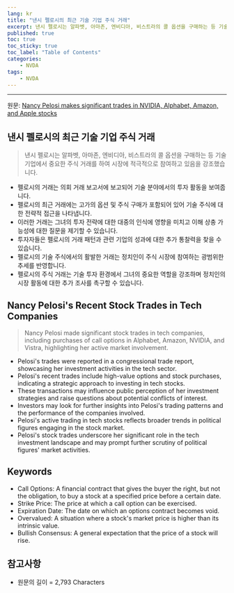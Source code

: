 ```yaml
---
lang: kr
title: "낸시 펠로시의 최근 기술 기업 주식 거래"
excerpt: 낸시 펠로시는 알파벳, 아마존, 엔비디아, 비스트라의 콜 옵션을 구매하는 등 기술 기업에서 중요한 주식 거래를 하여 시장에 적극적으로 참여하고 있음을 강조했습니다.
published: true
toc: true
toc_sticky: true
toc_label: "Table of Contents"
categories:
    - NVDA
tags:
    - NVDA
---
```


---

  원문: [Nancy Pelosi makes significant trades in NVIDIA, Alphabet, Amazon, and Apple stocks](https://www.investing.com/news/company-news/nancy-pelosi-makes-significant-trades-in-nvidia-alphabet-amazon-and-apple-stocks-93CH-3820756)

## 낸시 펠로시의 최근 기술 기업 주식 거래

> 낸시 펠로시는 알파벳, 아마존, 엔비디아, 비스트라의 콜 옵션을 구매하는 등 기술 기업에서 중요한 주식 거래를 하여 시장에 적극적으로 참여하고 있음을 강조했습니다.


- 펠로시의 거래는 의회 거래 보고서에 보고되어 기술 분야에서의 투자 활동을 보여줍니다.
- 펠로시의 최근 거래에는 고가의 옵션 및 주식 구매가 포함되어 있어 기술 주식에 대한 전략적 접근을 나타냅니다.
- 이러한 거래는 그녀의 투자 전략에 대한 대중의 인식에 영향을 미치고 이해 상충 가능성에 대한 질문을 제기할 수 있습니다.
- 투자자들은 펠로시의 거래 패턴과 관련 기업의 성과에 대한 추가 통찰력을 찾을 수 있습니다.
- 펠로시의 기술 주식에서의 활발한 거래는 정치인이 주식 시장에 참여하는 광범위한 추세를 반영합니다.
- 펠로시의 주식 거래는 기술 투자 환경에서 그녀의 중요한 역할을 강조하며 정치인의 시장 활동에 대한 추가 조사를 촉구할 수 있습니다.

## Nancy Pelosi's Recent Stock Trades in Tech Companies

> Nancy Pelosi made significant stock trades in tech companies, including purchases of call options in Alphabet, Amazon, NVIDIA, and Vistra, highlighting her active market involvement.


- Pelosi's trades were reported in a congressional trade report, showcasing her investment activities in the tech sector.
- Pelosi's recent trades include high-value options and stock purchases, indicating a strategic approach to investing in tech stocks.
- These transactions may influence public perception of her investment strategies and raise questions about potential conflicts of interest.
- Investors may look for further insights into Pelosi's trading patterns and the performance of the companies involved.
- Pelosi's active trading in tech stocks reflects broader trends in political figures engaging in the stock market.
- Pelosi's stock trades underscore her significant role in the tech investment landscape and may prompt further scrutiny of political figures' market activities.

## Keywords

- Call Options: A financial contract that gives the buyer the right, but not the obligation, to buy a stock at a specified price before a certain date.
- Strike Price: The price at which a call option can be exercised.
- Expiration Date: The date on which an options contract becomes void.
- Overvalued: A situation where a stock's market price is higher than its intrinsic value.
- Bullish Consensus: A general expectation that the price of a stock will rise.

## 참고사항

- 원문의 길이 = 2,793 Characters

